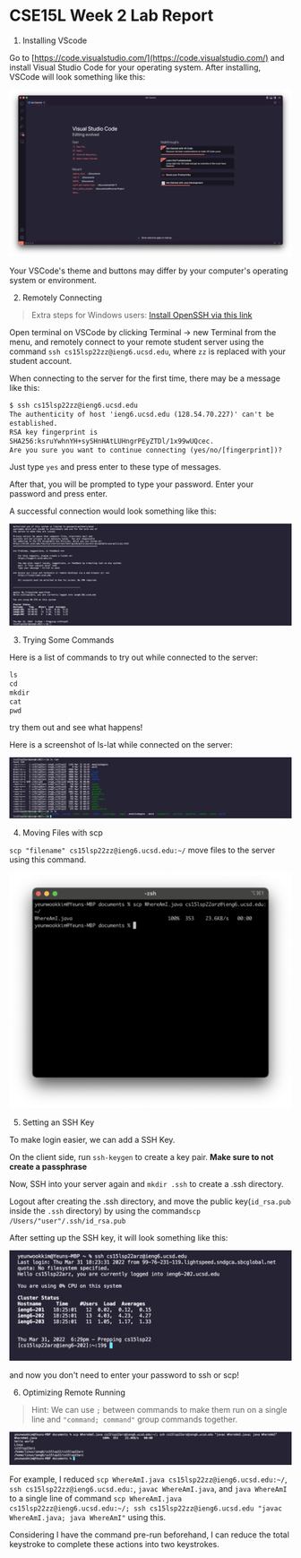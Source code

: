 # CSE15L Week 2 Lab Report

1. Installing VScode

Go to [https://code.visualstudio.com/](https://code.visualstudio.com/) and install Visual Studio Code for your operating system. After installing, VSCode will look something like this:

![VSCode](./vscode.png)

Your VSCode's theme and buttons may differ by your computer's operating system or environment.

2. Remotely Connecting

>Extra steps for Windows users: [Install OpenSSH via this link](https://docs.microsoft.com/en-us/windows-server/administration/openssh/openssh_install_firstuse)

Open terminal on VSCode by clicking Terminal -> new Terminal from the menu, and remotely connect to your remote student server using the command `ssh cs15lsp22zz@ieng6.ucsd.edu`, where `zz` is replaced with your student account.

When connecting to the server for the first time, there may be a message like this:

```
$ ssh cs15lsp22zz@ieng6.ucsd.edu
The authenticity of host 'ieng6.ucsd.edu (128.54.70.227)' can't be established.
RSA key fingerprint is SHA256:ksruYwhnYH+sySHnHAtLUHngrPEyZTDl/1x99wUQcec.
Are you sure you want to continue connecting (yes/no/[fingerprint])?
```

Just type `yes` and press enter to these type of messages.

After that, you will be prompted to type your password. Enter your password and press enter.

A successful connection would look something like this:

![Screenshot of connecting via ssh](./connected.png)


3. Trying Some Commands

Here is a list of commands to try out while connected to the server:
```
ls
cd
mkdir
cat
pwd
```

try them out and see what happens!

Here is a screenshot of ls-lat while connected on the server:

![Screenshot of commands](./ls-lat.png)

4. Moving Files with scp

`scp "filename" cs15lsp22zz@ieng6.ucsd.edu:~/` move files to the server using this command.

![Screenshot of scp file moving](./scp.png)

5. Setting an SSH Key

To make login easier, we can add a SSH Key.

On the client side, run `ssh-keygen` to create a key pair. **Make sure to not create a passphrase**

Now, SSH into your server again and `mkdir .ssh` to create a .ssh directory.

Logout after creating the .ssh directory, and move the public key(`id_rsa.pub` inside the `.ssh` directory) by using the command`scp /Users/"user"/.ssh/id_rsa.pub`

After setting up the SSH key, it will look something like this:

![SSH key screenshot](./login.png)

and now you don't need to enter your password to ssh or scp!

6. Optimizing Remote Running

>Hint: We can use `;` between commands to make them run on a single line and `"command; command"` group commands together.

![screenshot of my optimization](./last.png)

For example, I reduced `scp WhereAmI.java cs15lsp22zz@ieng6.ucsd.edu:~/`, `ssh cs15lsp22zz@ieng6.ucsd.edu:`, `javac WhereAmI.java`, and `java WhereAmI` to a single line of command `scp WhereAmI.java cs15lsp22zz@ieng6.ucsd.edu:~/; ssh cs15lsp22zz@ieng6.ucsd.edu "javac WhereAmI.java; java WhereAmI"` using this.

Considering I have the command pre-run beforehand, I can reduce the total keystroke to complete these actions into two keystrokes.
